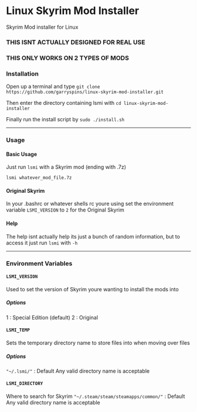 # Linux Skyrim Mod Installer
Skyrim Mod installer for Linux
### THIS ISNT ACTUALLY DESIGNED FOR REAL USE
### THIS ONLY WORKS ON 2 TYPES OF MODS

### Installation
Open up a terminal and type
`git clone https://github.com/garryspins/linux-skyrim-mod-installer.git`

Then enter the directory containing lsmi with
`cd linux-skyrim-mod-installer`

Finally run the install script by
`sudo ./install.sh`

---

### Usage
#### Basic Usage
Just run `lsmi` with a Skyrim mod (ending with .7z)

`lsmi whatever_mod_file.7z`

#### Original Skyrim
In your .bashrc or whatever shells rc youre using set the environment variable `LSMI_VERSION` to `2` for the Original Skyrim

#### Help

The help isnt actually help its just a bunch of random information, but to access it just run `lsmi` with `-h`

---

### Environment Variables
#### `LSMI_VERSION`
Used to set the version of Skyrim youre wanting to install the mods into
##### Options
1 : Special Edition (default)
2 : Original

#### `LSMI_TEMP`
Sets the temporary directory name to store files into when moving over files
##### Options
`"~/.lsmi/"` : Default
Any valid directory name is acceptable 

#### `LSMI_DIRECTORY`
Where to search for Skyrim
`"~/.steam/steam/steamapps/common/"` : Default
Any valid directory name is acceptable

